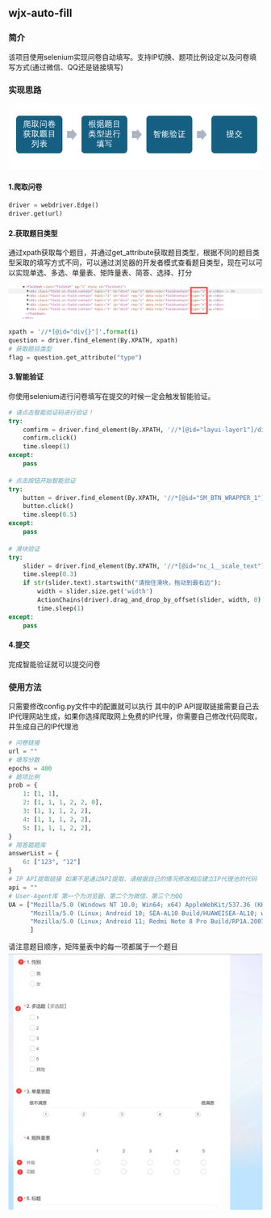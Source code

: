 ## wjx-auto-fill

### 简介

该项目使用selenium实现问卷自动填写。支持IP切换、题项比例设定以及问卷填写方式(通过微信、QQ还是链接填写)

### 实现思路

![alt](./img/image-20240217225704000.png)

#### 1.爬取问卷

```python
driver = webdriver.Edge()
driver.get(url)
```

#### 2.获取题目类型

通过xpath获取每个题目，并通过get_attribute获取题目类型，根据不同的题目类型采取的填写方式不同，可以通过浏览器的开发者模式查看题目类型，现在可以可以实现单选、多选、单量表、矩阵量表、简答、选择、打分

![alt](./img/image-20240217230803370.png)

```python
xpath = '//*[@id="div{}"]'.format(i)
question = driver.find_element(By.XPATH, xpath)
# 获取题目类型
flag = question.get_attribute("type")
```

#### 3.智能验证

你使用selenium进行问卷填写在提交的时候一定会触发智能验证。

```python
# 请点击智能验证码进行验证！ 
try:
    comfirm = driver.find_element(By.XPATH, '//*[@id="layui-layer1"]/div[3]/a')
    comfirm.click()
    time.sleep(1)
except:
    pass

# 点击按钮开始智能验证
try:
    button = driver.find_element(By.XPATH, '//*[@id="SM_BTN_WRAPPER_1"]')
    button.click()
    time.sleep(0.5)
except:
    pass

# 滑块验证
try:
    slider = driver.find_element(By.XPATH, '//*[@id="nc_1__scale_text"]/span')
    time.sleep(0.3)
    if str(slider.text).startswith("请按住滑块，拖动到最右边"):
        width = slider.size.get('width')
        ActionChains(driver).drag_and_drop_by_offset(slider, width, 0).perform()
        time.sleep(1)
except:
    pass
```

#### 4.提交

完成智能验证就可以提交问卷

### 使用方法

只需要修改config.py文件中的配置就可以执行
其中的IP API提取链接需要自己去IP代理网站生成，如果你选择爬取网上免费的IP代理，你需要自己修改代码爬取，并生成自己的IP代理池

```python
# 问卷链接
url = ""
# 填写分数
epochs = 400
# 题项比例
prob = {
    1: [1, 1],
    2: [1, 1, 1, 2, 2, 0],
    3: [1, 1, 1, 2, 2],
    4: [1, 1, 1, 2, 2],
    5: [1, 1, 1, 2, 2],
}
# 简答题题库
answerList = {
    6: ["123", "12"]
}
# IP API提取链接 如果不是通过API提取，请根据自己的情况修改相应建立IP代理池的代码
api = ""
# User-Agent库 第一个为浏览器、第二个为微信、第三个为QQ
UA = ["Mozilla/5.0 (Windows NT 10.0; Win64; x64) AppleWebKit/537.36 (KHTML, like Gecko) Chrome/121.0.0.0 Safari/537.36 Edg/121.0.0.0",
      "Mozilla/5.0 (Linux; Android 10; SEA-AL10 Build/HUAWEISEA-AL10; wv) AppleWebKit/537.36 (KHTML, like Gecko) Version/4.0 Chrome/86.0.4240.99 XWEB/4313 MMWEBSDK/20220805 Mobile Safari/537.36 MMWEBID/9538 MicroMessenger/8.0.27.2220(0x28001B53) WeChat/arm64 Weixin NetType/WIFI Language/zh_CN ABI/arm64",
      "Mozilla/5.0 (Linux; Android 11; Redmi Note 8 Pro Build/RP1A.200720.011; wv) AppleWebKit/537.36 (KHTML, like Gecko) Version/4.0 Chrome/89.0.4389.72 MQQBrowser/6.2 TBS/045913 Mobile Safari/537.36 V1_AND_SQ_8.8.68_2538_YYB_D A_8086800 QQ/8.8.68.7265 NetType/WIFI WebP/0.3.0 Pixel/1080 StatusBarHeight/76 SimpleUISwitch/1 QQTheme/2971 InMagicWin/0 StudyMode/0 CurrentMode/1 CurrentFontScale/1.0 GlobalDensityScale/0.9818182 AppId/537112567 Edg/98.0.4758.102",
      ]
```

请注意题目顺序，矩阵量表中的每一项都属于一个题目
![alt](./img/image-20240217232824247.png)
